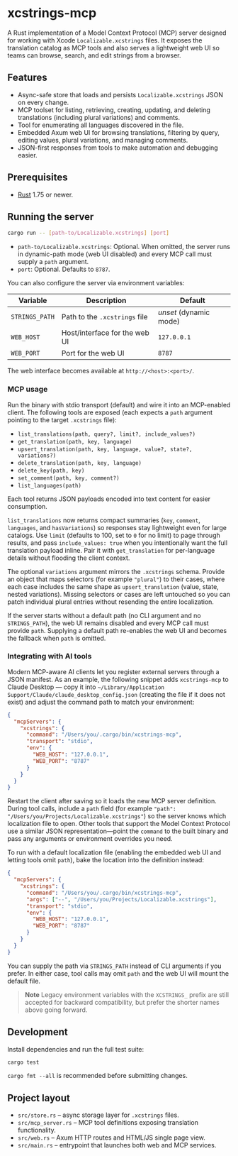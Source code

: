 # xcstrings-mcp

A Rust implementation of a Model Context Protocol (MCP) server designed for working with Xcode `Localizable.xcstrings` files. It exposes the translation catalog as MCP tools and also serves a lightweight web UI so teams can browse, search, and edit strings from a browser.

## Features
- Async-safe store that loads and persists `Localizable.xcstrings` JSON on every change.
- MCP toolset for listing, retrieving, creating, updating, and deleting translations (including plural variations) and comments.
- Tool for enumerating all languages discovered in the file.
- Embedded Axum web UI for browsing translations, filtering by query, editing values, plural variations, and managing comments.
- JSON-first responses from tools to make automation and debugging easier.

## Prerequisites
- [Rust](https://www.rust-lang.org/tools/install) 1.75 or newer.

## Running the server
```bash
cargo run -- [path-to/Localizable.xcstrings] [port]
```
- `path-to/Localizable.xcstrings`: Optional. When omitted, the server runs in dynamic-path mode (web UI disabled) and every MCP call must supply a `path` argument.
- `port`: Optional. Defaults to `8787`.

You can also configure the server via environment variables:

| Variable | Description | Default |
| --- | --- | --- |
| `STRINGS_PATH` | Path to the `.xcstrings` file | _unset_ (dynamic mode) |
| `WEB_HOST` | Host/interface for the web UI | `127.0.0.1` |
| `WEB_PORT` | Port for the web UI | `8787` |

The web interface becomes available at `http://<host>:<port>/`.

### MCP usage
Run the binary with stdio transport (default) and wire it into an MCP-enabled client. The following tools are exposed (each expects a `path` argument pointing to the target `.xcstrings` file):

- `list_translations(path, query?, limit?, include_values?)`
- `get_translation(path, key, language)`
- `upsert_translation(path, key, language, value?, state?, variations?)`
- `delete_translation(path, key, language)`
- `delete_key(path, key)`
- `set_comment(path, key, comment?)`
- `list_languages(path)`

Each tool returns JSON payloads encoded into text content for easier consumption.

`list_translations` now returns compact summaries (`key`, `comment`, `languages`, and `hasVariations`) so responses stay lightweight even for large catalogs. Use `limit` (defaults to 100, set to `0` for no limit) to page through results, and pass `include_values: true` when you intentionally want the full translation payload inline. Pair it with `get_translation` for per-language details without flooding the client context.

The optional `variations` argument mirrors the `.xcstrings` schema. Provide an object that maps selectors (for example `"plural"`) to their cases, where each case includes the same shape as `upsert_translation` (value, state, nested variations). Missing selectors or cases are left untouched so you can patch individual plural entries without resending the entire localization.

If the server starts without a default path (no CLI argument and no `STRINGS_PATH`), the web UI remains disabled and every MCP call must provide `path`. Supplying a default path re-enables the web UI and becomes the fallback when `path` is omitted.

### Integrating with AI tools
Modern MCP-aware AI clients let you register external servers through a JSON manifest. As an example, the following snippet adds `xcstrings-mcp` to Claude Desktop — copy it into `~/Library/Application Support/Claude/claude_desktop_config.json` (creating the file if it does not exist) and adjust the command path to match your environment:

```json
{
  "mcpServers": {
    "xcstrings": {
      "command": "/Users/you/.cargo/bin/xcstrings-mcp",
      "transport": "stdio",
      "env": {
        "WEB_HOST": "127.0.0.1",
        "WEB_PORT": "8787"
      }
    }
  }
}
```

Restart the client after saving so it loads the new MCP server definition. During tool calls, include a `path` field (for example `"path": "/Users/you/Projects/Localizable.xcstrings"`) so the server knows which localization file to open. Other tools that support the Model Context Protocol use a similar JSON representation—point the `command` to the built binary and pass any arguments or environment overrides you need.

To run with a default localization file (enabling the embedded web UI and letting tools omit `path`), bake the location into the definition instead:

```json
{
  "mcpServers": {
    "xcstrings": {
      "command": "/Users/you/.cargo/bin/xcstrings-mcp",
      "args": ["--", "/Users/you/Projects/Localizable.xcstrings"],
      "transport": "stdio",
      "env": {
        "WEB_HOST": "127.0.0.1",
        "WEB_PORT": "8787"
      }
    }
  }
}
```

You can supply the path via `STRINGS_PATH` instead of CLI arguments if you prefer. In either case, tool calls may omit `path` and the web UI will mount the default file.

> **Note**
> Legacy environment variables with the `XCSTRINGS_` prefix are still accepted for backward compatibility, but prefer the shorter names above going forward.

## Development
Install dependencies and run the full test suite:

```bash
cargo test
```

`cargo fmt --all` is recommended before submitting changes.

## Project layout
- `src/store.rs` – async storage layer for `.xcstrings` files.
- `src/mcp_server.rs` – MCP tool definitions exposing translation functionality.
- `src/web.rs` – Axum HTTP routes and HTML/JS single page view.
- `src/main.rs` – entrypoint that launches both web and MCP services.

